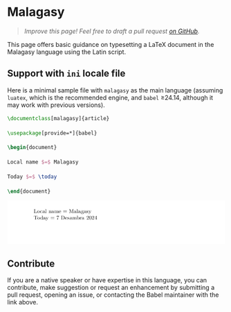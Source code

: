 # Malagasy

<blockquote>
  <p><em>Improve this page! Feel free to draft a pull request <a href="https://github.com/latex3/babel/tree/docs/docs">on GitHub</a>.</em></p>
</blockquote>

This page offers basic guidance on typesetting a LaTeX document in the
Malagasy language using the Latin script.

## Support with `ini` locale file

Here is a minimal sample file with `malagasy` as the main language
(assuming `luatex`, which is the recommended engine, and `babel` ≥24.14,
although it may work with previous versions).

```tex
\documentclass[malagasy]{article}

\usepackage[provide=*]{babel}

\begin{document}

Local name $=$ Malagasy

Today $=$ \today

\end{document}
```

![](../media/locale-malagasy.png)

## Contribute

If you are a native speaker or have expertise in this language, you can
contribute, make suggestion or request an enhancement by submitting a
pull request, opening an issue, or contacting the Babel maintainer with
the link above.